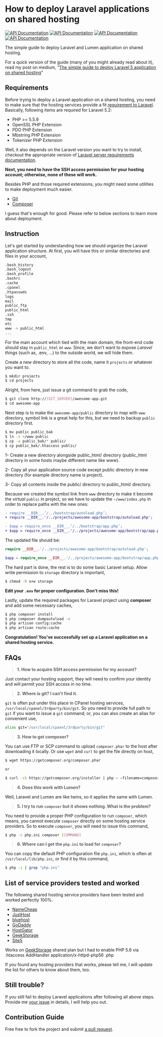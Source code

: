 # How to deploy Laravel applications on shared hosting
[![API Documentation](http://img.shields.io/badge/en-English-brightgreen.svg)](README.md)
[![API Documentation](http://img.shields.io/badge/es-Español-yellow.svg)](README-es.md)
[![API Documentation](http://img.shields.io/badge/vi-Ti%E1%BA%BFng%20Vi%E1%BB%87t-yellow.svg)](README-vi.md)
[![API Documentation](https://img.shields.io/badge/zh_CN-%E4%B8%AD%E6%96%87%EF%BC%88%E4%B8%AD%E5%9B%BD%E5%A4%A7%E9%99%86%EF%BC%89-yellow.svg)](README-zh_CN.md)

The simple guide to deploy Laravel and Lumen application on shared hosting.

For a quick version of the guide (many of you might already read about it), read my post on medium, "[The simple guide to deploy Laravel 5 application on shared hosting](https://medium.com/laravel-news/the-simple-guide-to-deploy-laravel-5-application-on-shared-hosting-1a8d0aee923e#.7y3pk6wrm)"

## Requirements

Before trying to deploy a Laravel application on a shared hosting, you need to make sure that the hosting services provide a fit [requirement to Laravel](https://laravel.com/docs/5.2#server-requirements). Basically, following items are required for Laravel 5.2:

* PHP >= 5.5.9
* OpenSSL PHP Extension
* PDO PHP Extension
* Mbstring PHP Extension
* Tokenizer PHP Extension

Well, it also depends on the Laravel version you want to try to install, checkout the appropriate version of [Laravel server requirements documentation](https://laravel.com/docs/master).

**Next, you need to have the SSH access permission for your hosting account; otherwise, none of these will work.**

Besides PHP and those required extensions, you might need some utilities to make deployment much easier.

* [Git](https://git-scm.com/)
* [Composer](https://getcomposer.org/)

I guess that's enough for good. Please refer to below sections to learn more about deployment.

## Instruction

Let's get started by understanding how we should organize the Laravel application structure. At first, you will have this or similar directories and files in your account,

```bash
.bash_history
.bash_logout
.bash_profile
.bashrc
.cache
.cpanel
.htpasswds
logs
mail
public_ftp
public_html
.ssh
tmp
etc
www -> public_html
...
```

For the main account which tied with the main domain, the front-end code should stay in `public_html` or `www`. Since, we don't want to expose *Laravel things* (such as, .env, ...) to the outside world, we will hide them.

Create a new directory to store all the code, name it `projects` or whatever you want to.

```bash
$ mkdir projects
$ cd projects
```

Alright, from here, just issue a git command to grab the code,

```bash
$ git clone http://[GIT_SERVER]/awesome-app.git
$ cd awesome-app
```

Next step is to make the `awesome-app/public` directory to map with `www` directory, symbol link is a great help for this, but we need to backup `public` directory first.

```bash
$ mv public public_bak
$ ln -s ~/www public
$ cp -a public_bak/* public/
$ cp public_bak/.htaccess public/
```

1- Create a new directory alongside public_html/ directory (public_html directory in some hosts maybe different name like www).

2- Copy all your application source code except public directory in new directory (for example directory name is project).

3- Copy all contents inside the public/ directory to public_html/ directory.


Because we created the symbol link from `www` directory to make it become the *virtual* `public` in project, so we have to update the `~/www/index.php` in order to replace paths with the new ones:

```diff
- require __DIR__.’/../bootstrap/autoload.php’;
+ require __DIR__.'/../projects/awesome-app/bootstrap/autoload.php';

- $app = require_once __DIR__.’/../bootstrap/app.php’;
+ $app = require_once __DIR__.'/../projects/awesome-app/bootstrap/app.php';
```

The updated file should be:

```php
require __DIR__.'/../projects/awesome-app/bootstrap/autoload.php';

$app = require_once __DIR__.'/../projects/awesome-app/bootstrap/app.php';
```

The hard part is done, the rest is to do some basic Laravel setup. Allow write permission to `storage` directory is important,

```bash
$ chmod -R o+w storage
```

**Edit your `.env` for proper configuration. Don't miss this!**

Lastly, update the required packages for Laravel project using **composer** and add some necessary caches,

```bash
$ php composer install
$ php composer dumpautoload -o
$ php artisan config:cache
$ php artisan route:cache
```

**Congratulation! You've successfully set up a Laravel application on a shared hosting service.**

## FAQs

> **1. How to acquire SSH access permission for my account?**

Just contact your hosting support, they will need to confirm your identity and will permit your SSH access in no time.

> **2. Where is git? I can't find it.**

`git` is often put under this place in CPanel hosting services, `/usr/local/cpanel/3rdparty/bin/git`. So you need to provide full path to `git` if you want to issue a `git` command; or, you can also create an alias for convenient use,

```bash
alias git="/usr/local/cpanel/3rdparty/bin/git"
```

> **3. How to get composer?**

You can use FTP or SCP command to upload `composer.phar` to the host after downloading it locally. Or use `wget` and `curl` to get the file directly on host,

```bash
$ wget https://getcomposer.org/composer.phar

or

$ curl -sS https://getcomposer.org/installer | php — –filename=composer
```

> **4. Does this work with Lumen?**

Well, Laravel and Lumen are like twins, so it applies the same with Lumen.

> **5. I try to run `composer` but it shows nothing. What is the problem?**

You need to provide a proper PHP configuration to run `composer`, which means, you cannot execute `composer` directly on some hosting service providers. So to execute `composer`, you will need to issue this command,

```bash
$ php -c php.ini composer [COMMAND]
```

> **6. Where can I get the `php.ini` to load for `composer`?**

You can copy the default PHP configuration file `php.ini`, which is often at `/usr/local/lib/php.ini`, or find it by this command,

```bash
$ php -i | grep "php.ini"
```

## List of service providers tested and worked

The following shared hosting service providers have been tested and worked perfectly 100%.

* [NameCheap](https://www.namecheap.com/)
* [JustHost](https://www.justhost.com/)
* [bluehost](https://www.bluehost.com/)
* [GoDaddy](https://godaddy.com/)
* [HostGator](http://www.hostgator.com/)
* [GeekStorage](https://www.geekstorage.com/)
* [Site5](https://www.site5.com/)

Works on [GeekStorage](https://www.geekstorage.com/) shared plan but I had to enable PHP 5.6 via .htaccess
AddHandler application/x-httpd-php56 .php

If you found any hosting providers that works, please tell me, I will update the list for others to know about them, too.

## Still trouble?

If you still fail to deploy Laravel applications after following all above steps. Provide me [your issue](https://github.com/petehouston/laravel-deploy-on-shared-hosting/issues) in details, I will help you out.

## Contribution Guide

Free free to fork the project and submit [a pull request](https://github.com/petehouston/laravel-deploy-on-shared-hosting/pulls).
